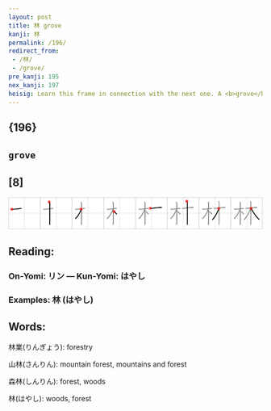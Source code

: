 ```yaml
---
layout: post
title: 林 grove
kanji: 林
permalink: /196/
redirect_from:
 - /林/
 - /grove/
pre_kanji: 195
nex_kanji: 197
heisig: Learn this frame in connection with the next one. A <b>grove</b> is a small cluster of <i>trees</i>. Hence the simple reduplication of the kanji for <i>tree</i> gives us the <b>grove</b>.
---
```


## {196}

## `grove`

## [8]

<div class="stroke"><img src="../images/E69E97.png" /></div>

## Reading:

### On-Yomi: リン &mdash; Kun-Yomi: はやし

### Examples: 林 (はやし)

## Words:

林業(りんぎょう): forestry

山林(さんりん): mountain forest, mountains and forest

森林(しんりん): forest, woods

林(はやし): woods, forest
